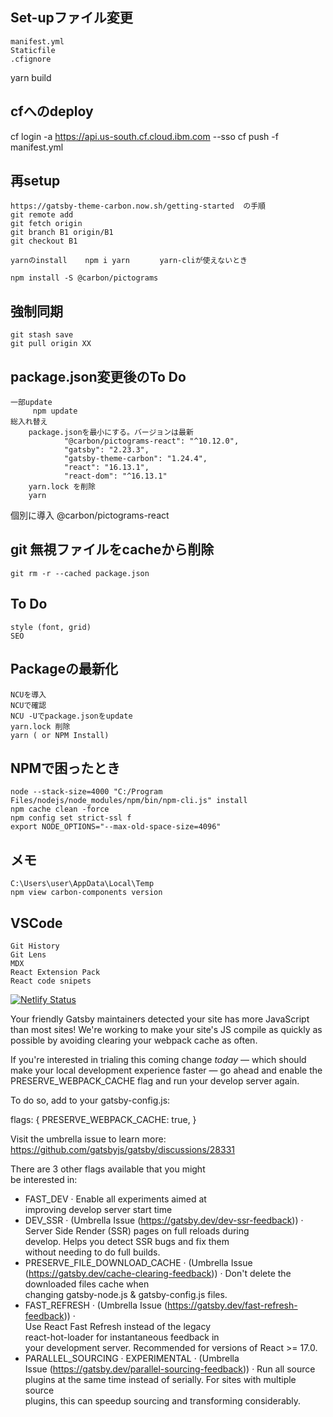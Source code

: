 ## Set-upファイル変更
	manifest.yml
	Staticfile
	.cfignore
yarn build

## cfへのdeploy
cf login -a https://api.us-south.cf.cloud.ibm.com --sso
	cf push -f manifest.yml

## 再setup
	https://gatsby-theme-carbon.now.sh/getting-started  の手順
	git remote add
	git fetch origin
	git branch B1 origin/B1
	git checkout B1
	
	yarnのinstall    npm i yarn　　　　yarn-cliが使えないとき

	npm install -S @carbon/pictograms
	
## 強制同期
	git stash save
	git pull origin XX

## package.json変更後のTo Do
	一部update
		 npm update
	総入れ替え
		package.jsonを最小にする。バージョンは最新
			    "@carbon/pictograms-react": "^10.12.0",
    			"gatsby": "2.23.3",
    			"gatsby-theme-carbon": "1.24.4",
    			"react": "16.13.1",
    			"react-dom": "^16.13.1"
		yarn.lock を削除
		yarn



個別に導入
@carbon/pictograms-react

## git 無視ファイルをcacheから削除
	git rm -r --cached package.json

## To Do
	style (font, grid)
	SEO

## Packageの最新化
	NCUを導入
	NCUで確認
	NCU -Uでpackage.jsonをupdate
	yarn.lock 削除
	yarn ( or NPM Install)

## NPMで困ったとき
	node --stack-size=4000 "C:/Program Files/nodejs/node_modules/npm/bin/npm-cli.js" install
	npm cache clean -force
	npm config set strict-ssl f  
	export NODE_OPTIONS="--max-old-space-size=4096"

## メモ
	C:\Users\user\AppData\Local\Temp
	npm view carbon-components version

## VSCode
	Git History
	Git Lens
	MDX
	React Extension Pack
	React code snipets

[![Netlify Status](https://api.netlify.com/api/v1/badges/879f5e62-98f6-4f1d-b0a1-5bba4c6a9b55/deploy-status)](https://app.netlify.com/sites/cdreview/deploys)

Your friendly Gatsby maintainers detected your site has more JavaScript than most sites! We're working to make your site's JS compile as quickly as possible by avoiding clearing your webpack cache as 
often.

If you're interested in trialing this coming change *today* — which should make your local development experience faster — go ahead and enable the PRESERVE_WEBPACK_CACHE flag and run your develop server again.

To do so, add to your gatsby-config.js:

flags: {
  PRESERVE_WEBPACK_CACHE: true,
}

Visit the umbrella issue to learn more: https://github.com/gatsbyjs/gatsby/discussions/28331  

There are 3 other flags available that you might  
be interested in:
- FAST_DEV · Enable all experiments aimed at      
improving develop server start time
- DEV_SSR · (Umbrella Issue
(​https://gatsby.dev/dev-ssr-feedback​)) · Server 
Side Render (SSR) pages on full reloads during    
develop. Helps you detect SSR bugs and fix them   
without needing to do full builds.
- PRESERVE_FILE_DOWNLOAD_CACHE · (Umbrella Issue  
(​https://gatsby.dev/cache-clearing-feedback​)) · 
Don't delete the downloaded files cache when      
changing gatsby-node.js & gatsby-config.js files. 
- FAST_REFRESH · (Umbrella Issue
(​https://gatsby.dev/fast-refresh-feedback​)) ·   
Use React Fast Refresh instead of the legacy      
react-hot-loader for instantaneous feedback in    
your development server. Recommended for versions 
of React >= 17.0.
- PARALLEL_SOURCING · EXPERIMENTAL · (Umbrella    
Issue
(​https://gatsby.dev/parallel-sourcing-feedback​))
 · Run all source plugins at the same time instead of serially. For sites with multiple source      
plugins, this can speedup sourcing and
transforming considerably.